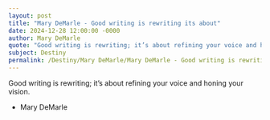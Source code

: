 ```yaml
---
layout: post
title: "Mary DeMarle - Good writing is rewriting its about"
date: 2024-12-28 12:00:00 -0000
author: Mary DeMarle
quote: "Good writing is rewriting; it’s about refining your voice and honing your vision."
subject: Destiny
permalink: /Destiny/Mary DeMarle/Mary DeMarle - Good writing is rewriting its about
---
```


Good writing is rewriting; it’s about refining your voice and honing your vision.

- Mary DeMarle
